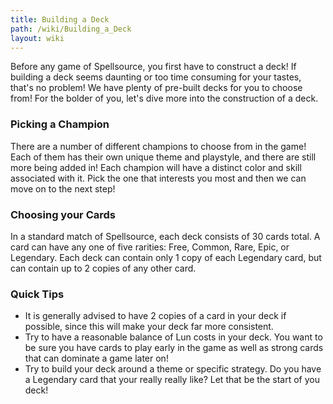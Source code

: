 ```yaml
---
title: Building a Deck
path: /wiki/Building_a_Deck
layout: wiki
---
```


Before any game of Spellsource, you first have to construct a deck! If
building a deck seems daunting or too time consuming for your tastes,
that's no problem! We have plenty of pre-built decks for you to choose
from! For the bolder of you, let's dive more into the construction of a
deck.

### Picking a Champion

There are a number of different champions to choose from in the game!
Each of them has their own unique theme and playstyle, and there are
still more being added in! Each champion will have a distinct color and
skill associated with it. Pick the one that interests you most and then
we can move on to the next step!

### Choosing your Cards

In a standard match of Spellsource, each deck consists of 30 cards
total. A card can have any one of five rarities: Free, Common, Rare,
Epic, or Legendary. Each deck can contain only 1 copy of each Legendary
card, but can contain up to 2 copies of any other card.

### Quick Tips

-   It is generally advised to have 2 copies of a card in your deck if
    possible, since this will make your deck far more consistent.
-   Try to have a reasonable balance of Lun costs in your deck. You want
    to be sure you have cards to play early in the game as well as
    strong cards that can dominate a game later on!
-   Try to build your deck around a theme or specific strategy. Do you
    have a Legendary card that your really really like? Let that be the
    start of you deck!
